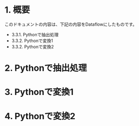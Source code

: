 # 1. 概要
このドキュメントの内容は、下記の内容をDataflowにしたものです。
- 3.3.1. Pythonで抽出処理
- 3.3.2. Pythonで変換1
- 3.3.2. Pythonで変換2

# 2. Pythonで抽出処理



# 3. Pythonで変換1

# 4. Pythonで変換2

